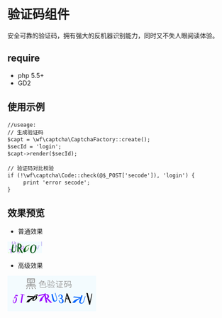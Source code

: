 验证码组件
=============
安全可靠的验证码，拥有强大的反机器识别能力，同时又不失人眼阅读体验。

## require
 - php 5.5+
 - GD2

## 使用示例
```
//useage:
// 生成验证码
$capt = \wf\captcha\CaptchaFactory::create();
$secId = 'login';
$capt->render($secId);

// 验证码对比校验
if (!\wf\captcha\Code::check(@$_POST['secode']), 'login') {
     print 'error secode';
}
```

## 效果预览

- 普通效果 

![效果图](assets/example-1.png)

- 高级效果 

![效果图](assets/example-2.jpg)
